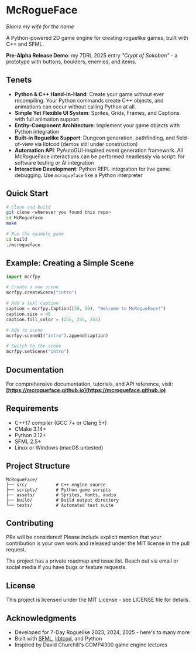 # McRogueFace
*Blame my wife for the name*

A Python-powered 2D game engine for creating roguelike games, built with C++ and SFML.

**Pre-Alpha Release Demo**: my 7DRL 2025 entry *"Crypt of Sokoban"* - a prototype with buttons, boulders, enemies, and items.

## Tenets

- **Python & C++ Hand-in-Hand**: Create your game without ever recompiling. Your Python commands create C++ objects, and animations can occur without calling Python at all.
- **Simple Yet Flexible UI System**: Sprites, Grids, Frames, and Captions with full animation support
- **Entity-Component Architecture**: Implement your game objects with Python integration
- **Built-in Roguelike Support**: Dungeon generation, pathfinding, and field-of-view via libtcod (demos still under construction)
- **Automation API**: PyAutoGUI-inspired event generation framework. All McRogueFace interactions can be performed headlessly via script: for software testing or AI integration
- **Interactive Development**: Python REPL integration for live game debugging. Use `mcrogueface` like a Python interpreter

## Quick Start

```bash
# Clone and build
git clone <wherever you found this repo>
cd McRogueFace
make

# Run the example game
cd build
./mcrogueface
```

## Example: Creating a Simple Scene

```python
import mcrfpy

# Create a new scene
mcrfpy.createScene("intro")

# Add a text caption
caption = mcrfpy.Caption((50, 50), "Welcome to McRogueFace!")
caption.size = 48 
caption.fill_color = (255, 255, 255)

# Add to scene
mcrfpy.sceneUI("intro").append(caption)

# Switch to the scene
mcrfpy.setScene("intro")
```

## Documentation

For comprehensive documentation, tutorials, and API reference, visit:
**[https://mcrogueface.github.io](https://mcrogueface.github.io)**

## Requirements

- C++17 compiler (GCC 7+ or Clang 5+)
- CMake 3.14+
- Python 3.12+
- SFML 2.5+
- Linux or Windows (macOS untested)

## Project Structure

```
McRogueFace/
├── src/           # C++ engine source
├── scripts/       # Python game scripts
├── assets/        # Sprites, fonts, audio
├── build/         # Build output directory
└── tests/         # Automated test suite
```

## Contributing

PRs will be considered! Please include explicit mention that your contribution is your own work and released under the MIT license in the pull request.

The project has a private roadmap and issue list. Reach out via email or social media if you have bugs or feature requests.

## License

This project is licensed under the MIT License - see LICENSE file for details.

## Acknowledgments

- Developed for 7-Day Roguelike 2023, 2024, 2025 - here's to many more
- Built with [SFML](https://www.sfml-dev.org/), [libtcod](https://github.com/libtcod/libtcod), and Python
- Inspired by David Churchill's COMP4300 game engine lectures
